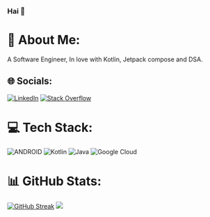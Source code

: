 ### Hai 👋

# 💫 About Me:
A Software Engineer, In love with Kotlin, Jetpack compose and DSA.


## 🌐 Socials:
[![LinkedIn](https://img.shields.io/badge/LinkedIn-%230077B5.svg?logo=linkedin&logoColor=white)](https://linkedin.com/in/rajkumarmani-androiddeveloper) [![Stack Overflow](https://img.shields.io/badge/-Stackoverflow-FE7A16?logo=stack-overflow&logoColor=white)](https://stackoverflow.com/users/6349183/raj) 

# 💻 Tech Stack:
![ANDROID](https://img.shields.io/badge/android-%ffffff.svg?style=for-the-badge) ![Kotlin](https://img.shields.io/badge/kotlin-%230095D5.svg?style=for-the-badge&logo=kotlin&logoColor=white) ![Java](https://img.shields.io/badge/Java-orange.svg?style=for-the-badge) ![Google Cloud](https://img.shields.io/badge/Google%20Cloud-%234285F4.svg?style=for-the-badge&logo=google-cloud&logoColor=white)
# 📊 GitHub Stats:
<a href="https://git.io/streak-stats"><img src="https://github-readme-streak-stats.herokuapp.com?user=Rajkumarrmani&theme=dark" alt="GitHub Streak" /></a>
[![](https://visitcount.itsvg.in/api?id=Rajkumarrmani&icon=0&color=0)](https://visitcount.itsvg.in)

<!-- Proudly created with GPRM ( https://gprm.itsvg.in ) -->
